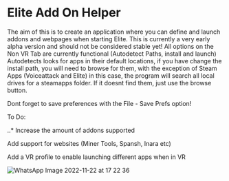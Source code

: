 # Elite Add On Helper
The aim of this is to create an application where you can define and launch addons and webpages when starting Elite.
This is currently a very early alpha version and should not be considered stable yet!
All options on the Non VR Tab are currently functional (Autodetect Paths, install and launch)
Autodetects looks for apps in their default locations, if you have change the install path, you will need to browse for them, with the exception of Steam Apps (Voiceattack and Elite) in this case, the program will search all local drives for a steamapps folder. If it doesnt find them, just use the browse button.

Dont forget to save preferences with the File - Save Prefs option!

To Do:

..* Increase the amount of addons supported

 Add support for websites (Miner Tools, Spansh, Inara etc)

 Add a VR profile to enable launching different apps when in VR



![WhatsApp Image 2022-11-22 at 17 22 36](https://user-images.githubusercontent.com/5197831/203381505-6a890dd2-f493-43f1-8fc2-581bba8547fc.jpg)

